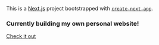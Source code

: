 This is a [Next.js](https://nextjs.org) project bootstrapped with [`create-next-app`](https://github.com/vercel/next.js/tree/canary/packages/create-next-app).

### Currently building my own personal website!

[Check it out](https://tobiasfrohlich.com)
